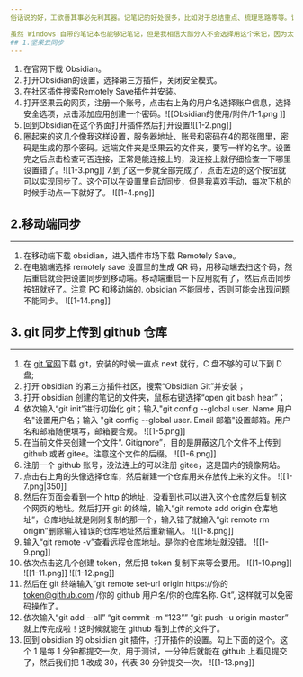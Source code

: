 ```yaml
--- 
俗话说的好，工欲善其事必先利其器。记笔记的好处很多，比如对于总结重点、梳理思路等等。记好笔记有事半功倍的效果，后续对于知识回顾知识串联有很大帮助。很多人都是学了很多，但是没办法将知识串联起来，这就导致不能在项目中对这些知识灵活运用。所以有个记笔记的习惯是好处大于坏处的。

虽然 Windows 自带的笔记本也能够记笔记，但是我相信大部分人不会选择用这个来记，因为太不方便了。那么市面上那么多记笔记的软件，比如 nothing、onenote、印象笔记、有道笔记等等一大堆到底该选哪一个呢？其实都大差不差。我们选择的理由无非就是界面好不好看、操作放不方便、功能好不好用、以及跨平台好不好，选择一款自己喜欢的就可以了。我选择 Obsidian 的理由是这款笔记软件有很多插件，扩展性很好但也比较难上手，不过本人就是爱折腾。并且它能够在本地记笔记然后上传到云端，但是它自带的云同步是要收费的（一个月好几十呢），不过只要思想不滑坡，办法总比困难多！我们可以把 obsidian 的仓库传到坚果云或者是通过 git 传到 github。但是国内不能直连 github，也可以用 gitee 代替，方法是一样的。实际上用坚果云或者是 git 其一就可以，但是两个一块用会更保险。
## 1.坚果云同步
--- 
```

1. 在官网下载 Obsidian。
2. 打开Obsid~~i~~an的设置，选择第三方插件，关闭安全模式。
3. 在社区插件搜索Remotely Save插件并安装。
4. 打开坚果云的网页，注册一个账号，点击右上角的用户名选择账户信息，选择安全选项，点击添加应用创建一个密码。![[Obsidian的使用/附件/1-1.png ]]
5. 回到Obsidian在这个界面打开插件然后打开设置![[1-2.png]]
6. 圈起来的这几个像我这样设置，服务器地址、账号和密码在4的那张图里，密码是生成的那个密码。远端文件夹是坚果云的文件夹，要写一样的名字。设置完之后点击检查可否连接，正常是能连接上的，没连接上就仔细检查一下哪里设置错了。![[1-3.png]]
7.到了这一步就全部完成了，点击左边的这个按钮就可以实现同步了。这个可以在设置里自动同步，但是我喜欢手动，每次下机的时候手动点一下就好了。 ![[1-4.png]]
## 2.移动端同步
---
1. 在移动端下载 obsidian，进入插件市场下载 Remotely Save。
2. 在电脑端选择 remotely save 设置里的生成 QR 码，用移动端去扫这个码，然后重启就会把设置同步到移动端。移动端重启一下应用就有了，然后点击同步按钮就好了。注意 PC 和移动端的. obsidian 不能同步，否则可能会出现问题不能同步。 ![[1-14.png]]

## 3. git 同步上传到 github 仓库
---
1. 在 [git 官网](https://git-scm.com/download/win)下载 git，安装的时候一直点 next 就行，C 盘不够的可以下到 D 盘;
2. 打开 obsidian 的第三方插件社区，搜索“Obsidian Git”并安装；
3. 打开 obsidian 创建的笔记的文件夹，鼠标右键选择“open git bash hear”；
4. 依次输入“git init”进行初始化 git；输入"git config --global user. Name 用户名"设置用户名；输入 "git config --global user. Email 邮箱"设置邮箱。用户名和邮箱随便填写，邮箱要合规。 ![[1-5.png]]
5. 在当前文件夹创建一个文件“. Gitignore”，目的是屏蔽这几个文件不上传到 github 或者 gitee。注意这个文件的后缀。 ![[1-6.png]]
6. 注册一个 github 账号，没法连上的可以注册 gitee，这是国内的镜像网站。
7. 点击右上角的头像选择仓库，然后新建一个仓库用来存放传上来的文件。 ![[1-7.png|350]]
8. 然后在页面会看到一个 http 的地址，没看到也可以进入这个仓库然后复制这个网页的地址。然后打开 git 的终端，输入“git remote add origin 仓库地址”，仓库地址就是刚刚复制的那一个，输入错了就输入“git remote rm origin”删除输入错误的仓库地址然后重新输入。 ![[1-8.png]]
9. 输入“git remote -v”查看远程仓库地址。是你的仓库地址就没错。 ![[1-9.png]]
10. 依次点击这几个创建 token，然后把 token 复制下来等会要用。 ![[1-10.png]] ![[1-11.png]] ![[1-12.png]]
11. 然后在 git 终端输入“git remote set-url origin  https://你的 token@github.com /你的 github 用户名/你的仓库名称. Git”, 这样就可以免密码操作了。
12. 依次输入“git add --all”
	  “git commit -m “123””
	  “git push -u origin master”
	  就上传完成啦！这时候就能在 github 看到上传的文件了。
14. 回到 obsidian 的 obsidian git 插件，打开插件的设置。勾上下面的这个。这个 1 是每 1 分钟都提交一次，用于测试，一分钟后就能在 github 上看见提交了，然后我们把 1 改成 30，代表 30 分钟提交一次。 ![[1-13.png]]
